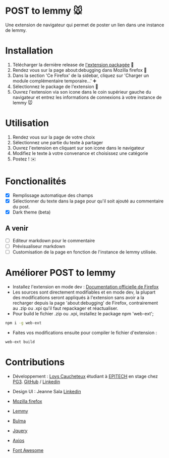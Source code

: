 # POST to lemmy :mouse:

Une extension de navigateur qui permet de poster un lien dans une instance de lemmy.

# Installation
1. Télécharger la dernière release de [l'extension packagée](https://github.com/NiceOpenSource/posttolemmy/releases/tag/0.1) :file_folder:
2. Rendez vous sur la page about:debugging dans Mozilla firefox :bug:
3. Dans la section 'Ce Firefox' de la sidebar, cliquez sur 'Charger un module complémentaire temporaire...' :heavy_plus_sign:
4. Sélectionnez le package de l'extension :open_file_folder:
5. Ouvrez l'extension via son icone dans le coin supérieur gauche du navigateur et entrez les informations de connexions à votre instance de lemmy :mouse:

# Utilisation
1. Rendez vous sur la page de votre choix
2. Sélectionnez une partie du texte à partager
3. Ouvrez l'extension en cliquant sur son icone dans le navigateur
4. Modifiez le texte à votre convenance et choisissez une catégorie
5. Postez ! :envelope:

# Fonctionalités
- [x] Remplissage automatique des champs
- [x] Sélectionner du texte dans la page pour qu'il soit ajouté au commentaire du post.
- [x] Dark theme (beta)

## A venir
- [ ] Editeur markdown pour le commentaire
- [ ] Prévisualiseur markdown
- [ ] Customisation de la page en fonction de l'instance de lemmy utilisée.

# Améliorer POST to lemmy
* Installez l'extension en mode dev : [Documentation officielle de  Firefox](https://developer.mozilla.org/fr/docs/Mozilla/Add-ons/WebExtensions/Your_first_WebExtension#installing)
* Les sources sont directement modifiables et en mode dev, la plupart des modifications seront appliqués à l'extension sans avoir a la recharger depuis la page 'about:debugging' de Firefox, contrairement au .zip ou .xpi qu'il faut repackager et réactualiser.
* Pour build le fichier .zip ou .xpi, installez le package npm 'web-ext';
```bash
npm i -g web-ext
```
* Faites vos modifications ensuite pour compiler le fichier d'extension :
```bash
web-ext build
```

# Contributions
* Développement : [Loys Caucheteux](https://cv.loys.me)  étudiant à [EPITECH](https://github.com/Epitech) en stage chez [PG3](https://github.com/pg3io). [GitHub](https://github.com/gummyWalrus) / [Linkedin](https://www.linkedin.com/in/loys-caucheteux-a99655205/)
* Design UI : Jeanne Sala [Linkedin](https://www.linkedin.com/in/jeanne-sala-846a55208/)
 
* [Mozilla firefox](https://developer.mozilla.org/fr/firefox)
* [Lemmy](https://join-lemmy.org)
* [Bulma](https://bulma.io/)
* [Jquery](https://jquery.com/)
* [Axios](https://www.npmjs.com/package/axios)
* [Font Awesome](https://www.fontawesome.com)
